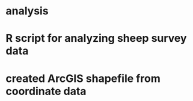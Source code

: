 # analysis

# R script for analyzing sheep survey data
# created ArcGIS shapefile from coordinate data
